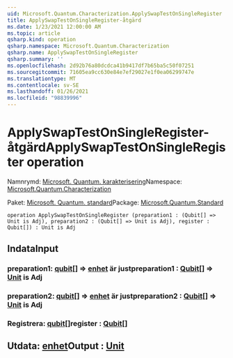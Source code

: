 ```yaml
---
uid: Microsoft.Quantum.Characterization.ApplySwapTestOnSingleRegister
title: ApplySwapTestOnSingleRegister-åtgärd
ms.date: 1/23/2021 12:00:00 AM
ms.topic: article
qsharp.kind: operation
qsharp.namespace: Microsoft.Quantum.Characterization
qsharp.name: ApplySwapTestOnSingleRegister
qsharp.summary: ''
ms.openlocfilehash: 2d92b76a80dcdca41b9417df7b65ba5c50f07251
ms.sourcegitcommit: 71605ea9cc630e84e7ef29027e1f0ea06299747e
ms.translationtype: MT
ms.contentlocale: sv-SE
ms.lasthandoff: 01/26/2021
ms.locfileid: "98839996"
---
```

# <a name="applyswaptestonsingleregister-operation"></a><span data-ttu-id="89f3e-102">ApplySwapTestOnSingleRegister-åtgärd</span><span class="sxs-lookup"><span data-stu-id="89f3e-102">ApplySwapTestOnSingleRegister operation</span></span>

<span data-ttu-id="89f3e-103">Namnrymd: [Microsoft. Quantum. karakterisering](xref:Microsoft.Quantum.Characterization)</span><span class="sxs-lookup"><span data-stu-id="89f3e-103">Namespace: [Microsoft.Quantum.Characterization](xref:Microsoft.Quantum.Characterization)</span></span>

<span data-ttu-id="89f3e-104">Paket: [Microsoft. Quantum. standard](https://nuget.org/packages/Microsoft.Quantum.Standard)</span><span class="sxs-lookup"><span data-stu-id="89f3e-104">Package: [Microsoft.Quantum.Standard](https://nuget.org/packages/Microsoft.Quantum.Standard)</span></span>




```qsharp
operation ApplySwapTestOnSingleRegister (preparation1 : (Qubit[] => Unit is Adj), preparation2 : (Qubit[] => Unit is Adj), register : Qubit[]) : Unit is Adj
```


## <a name="input"></a><span data-ttu-id="89f3e-105">Indata</span><span class="sxs-lookup"><span data-stu-id="89f3e-105">Input</span></span>

### <a name="preparation1--qubit--unit--is-adj"></a><span data-ttu-id="89f3e-106">preparation1: [qubit](xref:microsoft.quantum.lang-ref.qubit)[] => [enhet](xref:microsoft.quantum.lang-ref.unit)  är just</span><span class="sxs-lookup"><span data-stu-id="89f3e-106">preparation1 : [Qubit](xref:microsoft.quantum.lang-ref.qubit)[] => [Unit](xref:microsoft.quantum.lang-ref.unit)  is Adj</span></span>




### <a name="preparation2--qubit--unit--is-adj"></a><span data-ttu-id="89f3e-107">preparation2: [qubit](xref:microsoft.quantum.lang-ref.qubit)[] => [enhet](xref:microsoft.quantum.lang-ref.unit)  är just</span><span class="sxs-lookup"><span data-stu-id="89f3e-107">preparation2 : [Qubit](xref:microsoft.quantum.lang-ref.qubit)[] => [Unit](xref:microsoft.quantum.lang-ref.unit)  is Adj</span></span>




### <a name="register--qubit"></a><span data-ttu-id="89f3e-108">Registrera: [qubit](xref:microsoft.quantum.lang-ref.qubit)[]</span><span class="sxs-lookup"><span data-stu-id="89f3e-108">register : [Qubit](xref:microsoft.quantum.lang-ref.qubit)[]</span></span>





## <a name="output--unit"></a><span data-ttu-id="89f3e-109">Utdata: [enhet](xref:microsoft.quantum.lang-ref.unit)</span><span class="sxs-lookup"><span data-stu-id="89f3e-109">Output : [Unit](xref:microsoft.quantum.lang-ref.unit)</span></span>

